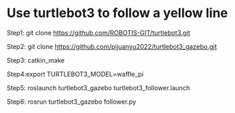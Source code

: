 # Use turtlebot3 to follow a yellow line

Step1: git clone https://github.com/ROBOTIS-GIT/turtlebot3.git

Step2: git clone https://github.com/pijuanyu2022/turtlebot3_gazebo.git

Step3: catkin_make

Step4:export TURTLEBOT3_MODEL=waffle_pi

Step5: roslaunch turtlebot3_gazebo turtlebot3_follower.launch

Step6: rosrun turtlebot3_gazebo follower.py
